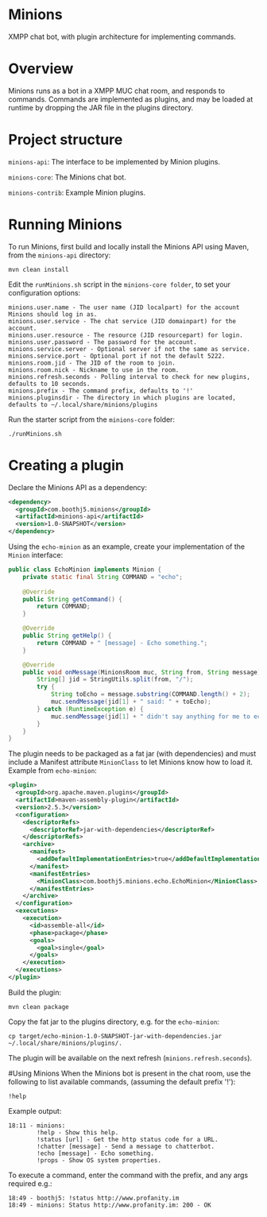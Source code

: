 # Minions
XMPP chat bot, with plugin architecture for implementing commands.

# Overview
Minions runs as a bot in a XMPP MUC chat room, and responds to commands.  Commands are implemented as plugins, and may be loaded at runtime by dropping the JAR file in the plugins directory.

# Project structure
`minions-api`: The interface to be implemented by Minion plugins.

`minions-core`: The Minions chat bot.

`minions-contrib`: Example Minion plugins.

# Running Minions
To run Minions, first build and locally install the Minions API using Maven, from the `minions-api` directory:


```
mvn clean install
```

Edit the `runMinions.sh` script in the `minions-core folder`, to set your configuration options:

```
minions.user.name - The user name (JID localpart) for the account Minions should log in as.
minions.user.service - The chat service (JID domainpart) for the account.
minions.user.resource - The resource (JID resourcepart) for login.
minions.user.password - The password for the account.
minions.service.server - Optional server if not the same as service.
minions.service.port - Optional port if not the default 5222.
minions.room.jid - The JID of the room to join.
minions.room.nick - Nickname to use in the room.
minions.refresh.seconds - Polling interval to check for new plugins, defaults to 10 seconds.
minions.prefix - The command prefix, defaults to '!'
minions.pluginsdir - The directory in which plugins are located, defaults to ~/.local/share/minions/plugins
```

Run the starter script from the `minions-core` folder:

```
./runMinions.sh
```

# Creating a plugin
Declare the Minions API as a dependency:

```xml
<dependency>
  <groupId>com.boothj5.minions</groupId>
  <artifactId>minions-api</artifactId>
  <version>1.0-SNAPSHOT</version>
</dependency>
```

Using the `echo-minion` as an example,  create your implementation of the `Minion` interface:

```java
public class EchoMinion implements Minion {
    private static final String COMMAND = "echo";
    
    @Override
    public String getCommand() {
        return COMMAND;
    }

    @Override
    public String getHelp() {
        return COMMAND + " [message] - Echo something.";
    }

    @Override
    public void onMessage(MinionsRoom muc, String from, String message) throws MinionsException {
        String[] jid = StringUtils.split(from, "/");
        try {
            String toEcho = message.substring(COMMAND.length() + 2);
            muc.sendMessage(jid[1] + " said: " + toEcho);
        } catch (RuntimeException e) {
            muc.sendMessage(jid[1] + " didn't say anything for me to echo");
        }
    }
}
```

The plugin needs to be packaged as a fat jar (with dependencies) and must include a Manifest attribute `MinionClass` to let Minions know how to load it.  Example from `echo-minion`:

```xml
<plugin>
  <groupId>org.apache.maven.plugins</groupId>
  <artifactId>maven-assembly-plugin</artifactId>
  <version>2.5.3</version>
  <configuration>
    <descriptorRefs>
      <descriptorRef>jar-with-dependencies</descriptorRef>
    </descriptorRefs>
    <archive>
      <manifest>
        <addDefaultImplementationEntries>true</addDefaultImplementationEntries>
      </manifest>
      <manifestEntries>
        <MinionClass>com.boothj5.minions.echo.EchoMinion</MinionClass>
      </manifestEntries>
    </archive>
  </configuration>
  <executions>
    <execution>
      <id>assemble-all</id>
      <phase>package</phase>
      <goals>
        <goal>single</goal>
      </goals>
    </execution>
  </executions>
</plugin>
```

Build the plugin:

```
mvn clean package
```

Copy the fat jar to the plugins directory, e.g. for the `echo-minion`:

```
cp target/echo-minion-1.0-SNAPSHOT-jar-with-dependencies.jar ~/.local/share/minions/plugins/.
```

The plugin will be available on the next refresh (`minions.refresh.seconds`).

#Using Minions
When the Minions bot is present in the chat room, use the following to list available commands, (assuming the default prefix '!'):

```
!help
```

Example output:

```
18:11 - minions: 
        !help - Show this help.
        !status [url] - Get the http status code for a URL.
        !chatter [message] - Send a message to chatterbot.
        !echo [message] - Echo something.
        !props - Show OS system properties.
```

To execute a command, enter the command with the prefix, and any args required e.g.:

```
18:49 - boothj5: !status http://www.profanity.im
18:49 - minions: Status http://www.profanity.im: 200 - OK
```
